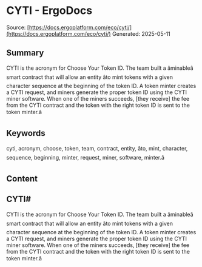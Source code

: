 # CYTI - ErgoDocs
Source: [https://docs.ergoplatform.com/eco/cyti/](https://docs.ergoplatform.com/eco/cyti/)
Generated: 2025-05-11

## Summary
CYTI is the acronym for Choose Your Token ID. The team built a âminableâ smart contract that will allow an entity âto mint tokens with a given character sequence at the beginning of the token ID. A token minter creates a CYTI request, and miners generate the proper token ID using the CYTI miner software. When one of the miners succeeds, [they receive] the fee from the CYTI contract and the token with the right token ID is sent to the token minter.â

## Keywords
cyti, acronym, choose, token, team, contract, entity, âto, mint, character, sequence, beginning, minter, request, miner, software, minter.â

## Content
## CYTI#
CYTI is the acronym for Choose Your Token ID. The team built a âminableâ smart contract that will allow an entity âto mint tokens with a given character sequence at the beginning of the token ID. A token minter creates a CYTI request, and miners generate the proper token ID using the CYTI miner software. When one of the miners succeeds, [they receive] the fee from the CYTI contract and the token with the right token ID is sent to the token minter.â
